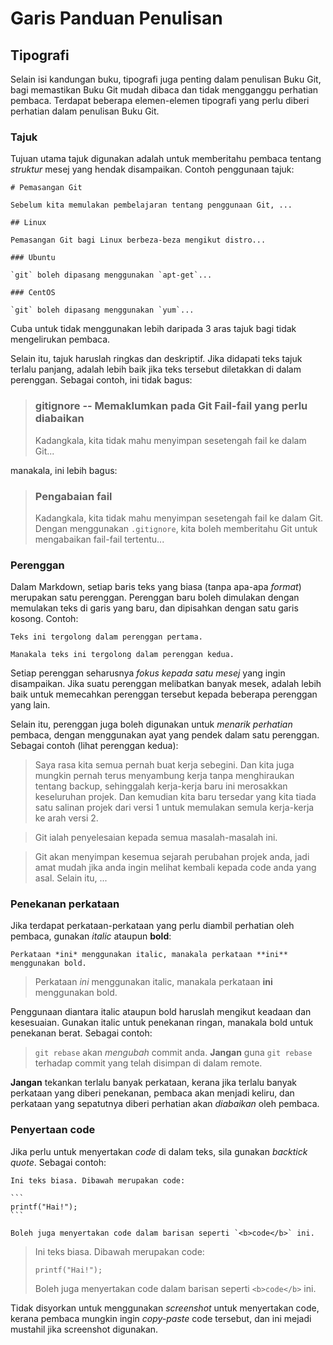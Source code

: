# Garis Panduan Penulisan

## Tipografi

Selain isi kandungan buku, tipografi juga penting dalam penulisan Buku Git, bagi memastikan Buku Git mudah dibaca dan tidak mengganggu perhatian pembaca. Terdapat beberapa elemen-elemen tipografi yang perlu diberi perhatian dalam penulisan Buku Git.

### Tajuk

Tujuan utama tajuk digunakan adalah untuk memberitahu pembaca tentang *struktur* mesej yang hendak disampaikan. Contoh penggunaan tajuk:

    # Pemasangan Git

    Sebelum kita memulakan pembelajaran tentang penggunaan Git, ...

    ## Linux

    Pemasangan Git bagi Linux berbeza-beza mengikut distro...

    ### Ubuntu

    `git` boleh dipasang menggunakan `apt-get`...

    ### CentOS

    `git` boleh dipasang menggunakan `yum`...

Cuba untuk tidak menggunakan lebih daripada 3 aras tajuk bagi tidak mengelirukan pembaca.

Selain itu, tajuk haruslah ringkas dan deskriptif. Jika didapati teks tajuk terlalu panjang, adalah lebih baik jika teks tersebut diletakkan di dalam perenggan. Sebagai contoh, ini tidak bagus:

> ### gitignore -- Memaklumkan pada Git Fail-fail yang perlu diabaikan
> Kadangkala, kita tidak mahu menyimpan sesetengah fail ke dalam Git...

manakala, ini lebih bagus:

> ### Pengabaian fail
> Kadangkala, kita tidak mahu menyimpan sesetengah fail ke dalam Git. Dengan menggunakan `.gitignore`, kita boleh memberitahu Git untuk mengabaikan fail-fail tertentu...

### Perenggan

Dalam Markdown, setiap baris teks yang biasa (tanpa apa-apa *format*) merupakan satu perenggan. Perenggan baru boleh dimulakan dengan memulakan teks di garis yang baru, dan dipisahkan dengan satu garis kosong. Contoh:

    Teks ini tergolong dalam perenggan pertama.

    Manakala teks ini tergolong dalam perenggan kedua.

Setiap perenggan seharusnya *fokus kepada satu mesej* yang ingin disampaikan. Jika suatu perenggan melibatkan banyak mesek, adalah lebih baik untuk memecahkan perenggan tersebut kepada beberapa perenggan yang lain.

Selain itu, perenggan juga boleh digunakan untuk *menarik perhatian* pembaca, dengan menggunakan ayat yang pendek dalam satu perenggan. Sebagai contoh (lihat perenggan kedua):

> Saya rasa kita semua pernah buat kerja sebegini. Dan kita juga mungkin pernah terus menyambung kerja tanpa menghiraukan tentang backup, sehinggalah kerja-kerja baru ini merosakkan keseluruhan projek. Dan kemudian kita baru tersedar yang kita tiada satu salinan projek dari versi 1 untuk memulakan semula kerja-kerja ke arah versi 2.

> Git ialah penyelesaian kepada semua masalah-masalah ini.

> Git akan menyimpan kesemua sejarah perubahan projek anda, jadi amat mudah jika anda ingin melihat kembali kepada code anda yang asal. Selain itu, ...

### Penekanan perkataan

Jika terdapat perkataan-perkataan yang perlu diambil perhatian oleh pembaca, gunakan *italic* ataupun **bold**:

    Perkataan *ini* menggunakan italic, manakala perkataan **ini** menggunakan bold.

> Perkataan *ini* menggunakan italic, manakala perkataan **ini** menggunakan bold.

Penggunaan diantara italic ataupun bold haruslah mengikut keadaan dan kesesuaian. Gunakan italic untuk penekanan ringan, manakala bold untuk penekanan berat. Sebagai contoh:

> `git rebase` akan *mengubah* commit anda. **Jangan** guna `git rebase` terhadap commit yang telah disimpan di dalam remote.

**Jangan** tekankan terlalu banyak perkataan, kerana jika terlalu banyak perkataan yang diberi penekanan, pembaca akan menjadi keliru, dan perkataan yang sepatutnya diberi perhatian akan *diabaikan* oleh pembaca.

### Penyertaan code

Jika perlu untuk menyertakan *code* di dalam teks, sila gunakan *backtick quote*. Sebagai contoh:

    Ini teks biasa. Dibawah merupakan code:

    ```
    printf("Hai!");
    ```

    Boleh juga menyertakan code dalam barisan seperti `<b>code</b>` ini.

> Ini teks biasa. Dibawah merupakan code:
>
> ```
> printf("Hai!");
> ```
>
> Boleh juga menyertakan code dalam barisan seperti `<b>code</b>` ini.

Tidak disyorkan untuk menggunakan *screenshot* untuk menyertakan code, kerana pembaca mungkin ingin *copy-paste* code tersebut, dan ini mejadi mustahil jika screenshot digunakan.
